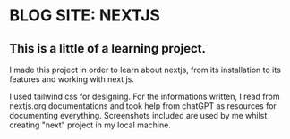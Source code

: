 # BLOG SITE: NEXTJS

## This is a little of a learning project.
I made this project in order to learn about nextjs, from its installation to its features and working with next js.

I used tailwind css for designing. 
For the informations written, I read from nextjs.org documentations and took help from chatGPT as resources for documenting everything. 
Screenshots included are used by me whilst creating "next" project in my local machine.

